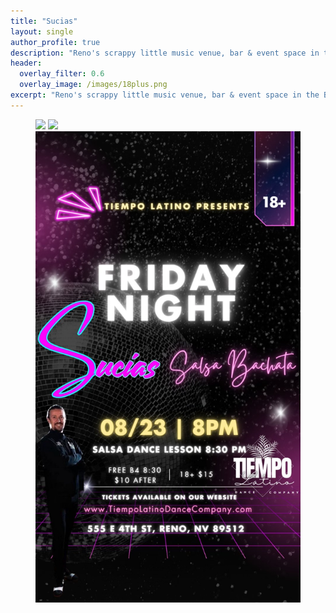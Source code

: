 ```yaml
---
title: "Sucias"
layout: single
author_profile: true
description: "Reno's scrappy little music venue, bar & event space in the Brewery District"
header:
  overlay_filter: 0.6
  overlay_image: /images/18plus.png
excerpt: "Reno's scrappy little music venue, bar & event space in the Brewery District"
---
```

<figure class="third">
  <img src="/images/week-34-at-sucias.mp4">
  <img src="/images/battle-bands-flyer.mp4">
  <img src="/images/tiempo-latino-flyer.jpeg">
  </figure>
